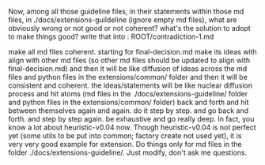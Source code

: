 Now, among all those guideline files, in their statements within those md files, in ./docs/extensions-guildeline (ignore empty md files), what are obviously wrong or not good or not coherent? what's the solution to adopt to make things good? write that into : ROOT/contradiction-1.md



make all md files coherent. starting for final-decision.md make its ideas with align with other md files (so other md files should be updated to align with final-decision.md) and then it will be like diffusion of ideas across the md files and python files in the extensions/common/ folder and then it will be consistent and coherent. the ideas/statements will be like nuclear diffusion process and hit atoms (md files in the ./docs/extensions-guideline/ folder and python files in the extensions/common/ folder) back and forth and hit between themselves again and again. do it step by step. and go back and forth. and step by step again.  be exhaustive and go really deep. In fact, you know a lot about heuristic-v0.04 now. Though heuristic-v0.04 is not perfect yet (some utils to be put into common; factory create not used yet), it is very very good example for extension. Do things only for md files in the folder ./docs/extensions-guideline/. Just modify, don't ask me questions.

